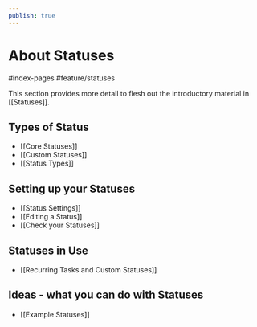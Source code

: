 ```yaml
---
publish: true
---
```


# About Statuses

<span class="related-pages">#index-pages #feature/statuses</span>

This section provides more detail to flesh out the introductory material in [[Statuses]].

## Types of Status

- [[Core Statuses]]
- [[Custom Statuses]]
- [[Status Types]]

## Setting up your Statuses

- [[Status Settings]]
- [[Editing a Status]]
- [[Check your Statuses]]

## Statuses in Use

- [[Recurring Tasks and Custom Statuses]]

## Ideas - what you can do with Statuses

- [[Example Statuses]]
